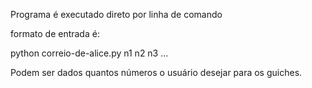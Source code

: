 Programa é executado direto por linha de comando

formato de entrada é:

python correio-de-alice.py n1 n2 n3 ...

Podem ser dados quantos números o usuário desejar para os guiches.
